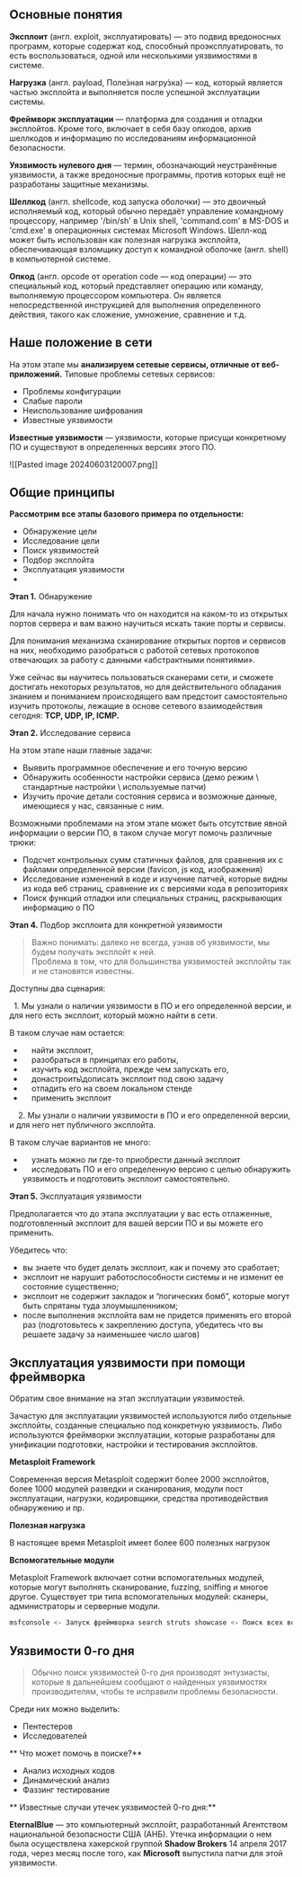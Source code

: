 ## **Основные понятия**

**Эксплоит** (англ. exploit, эксплуатировать) — это подвид вредоносных программ, которые содержат код, способный проэксплуатировать, то есть воспользоваться, одной или несколькими уязвимостями в системе.

**Нагрузка** (англ. payload, Поле́зная нагру́зка) — код, который является частью эксплойта и выполняется после успешной эксплуатации системы.

**Фреймворк эксплуатации** — платформа для создания и отладки эксплойтов. Кроме того, включает в себя базу опкодов, архив шеллкодов и информацию по исследованиям информационной безопасности.

**Уязвимость нулевого дня** — термин, обозначающий неустранённые уязвимости, а также вредоносные программы, против которых ещё не разработаны защитные механизмы.

**Шеллкод** (англ. shellcode, код запуска оболочки) — это двоичный исполняемый код, который обычно передаёт управление командному процессору, например '/bin/sh' в Unix shell, 'command.com' в MS-DOS и 'cmd.exe' в операционных системах Microsoft Windows. Шелл-код может быть использован как полезная нагрузка эксплойта, обеспечивающая взломщику доступ к командной оболочке (англ. shell) в компьютерной системе.

**Опкод** (англ. opcode от operation code — код операции) — это специальный код, который представляет операцию или команду, выполняемую процессором компьютера. Он является непосредственной инструкцией для выполнения определенного действия, такого как сложение, умножение, сравнение и т.д.

## Наше положение в сети

На этом этапе мы **анализируем сетевые сервисы, отличные от веб-приложений.** Типовые проблемы сетевых сервисов:

- Проблемы конфигурации
- Слабые пароли
- Неиспользование шифрования
- Известные уязвимости

**Известные уязвимости** — уязвимости, которые присущи конкретному ПО и существуют в определенных версиях этого ПО.

![[Pasted image 20240603120007.png]]

## Общие принципы

**Рассмотрим все этапы базового примера по отдельности:**

- Обнаружение цели
- Исследование цели
- Поиск уязвимостей
- Подбор эксплойта
- Эксплуатация уязвимости
- 
**Этап 1.** Обнаружение

Для начала нужно понимать что он находится на каком-то из открытых портов сервера и вам важно научиться искать такие порты и сервисы.

Для понимания механизма сканирование открытых портов и сервисов на них, необходимо разобраться с работой сетевых протоколов отвечающих за работу с данными «абстрактными понятиями».

Уже сейчас вы научитесь пользоваться сканерами сети, и сможете достигать некоторых результатов, но для действительного обладания знанием и пониманием происходящего вам предстоит самостоятельно изучить протоколы, лежащие в основе сетевого взаимодействия сегодня: **TCP, UDP, IP, ICMP.**

**Этап 2.** Исследование сервиса

На этом этапе наши главные задачи:

- Выявить программное обеспечение и его точную версию
- Обнаружить особенности настройки сервиса (демо режим \ стандартные настройки \ используемые патчи)
- Изучить прочие детали состояния сервиса и возможные данные, имеющиеся у нас, связанные с ним.

Возможными проблемами на этом этапе может быть отсутствие явной информации о версии ПО, в таком случае могут помочь различные трюки:

- Подсчет контрольных сумм статичных файлов, для сравнения их с файлами определенной версии (favicon, js код, изображения)
- Исследование изменений в коде и изучение патчей, которые видны из кода веб страниц, сравнение их с версиями кода в репозиториях
- Поиск функций отладки или специальных страниц, раскрывающих информацию о ПО

**Этап 4.** Подбор эксплоита для конкретной уязвимости

> Важно понимать: далеко не всегда, узнав об уязвимости, мы будем получать эксплойт к ней.  
> Проблема в том, что для большинства уязвимостей эксплойты так и не становятся известны.

Доступны два сценария:

  1. Мы узнали о наличии уязвимости в ПО и его определенной версии, и для него есть эксплоит, который можно найти в сети.

В таком случае нам остается:

-     найти эксплоит,
-     разобраться в принципах его работы,
-     изучить код эксплойта, прежде чем запускать его,
-     донастроить\дописать эксплоит под свою задачу
-     отладить его на своем локальном стенде
-     применить эксплоит

    2. Мы узнали о наличии уязвимости в ПО и его определенной версии, и для него нет публичного эксплойта.

В таком случае вариантов не много:

-     узнать можно ли где-то приобрести данный эксплоит
-     исследовать ПО и его определенную версию с целью обнаружить уязвимость и подготовить эксплоит самостоятельно.

**Этап 5.** Эксплуатация уязвимости

Предполагается что до этапа эксплуатации у вас есть отлаженные, подготовленный эксплоит для вашей версии ПО и вы можете его применить.

Убедитесь что:

- вы знаете что будет делать эксплоит, как и почему это сработает;
- эксплоит не нарушит работоспособности системы и не изменит ее состояние существенно;
- эксплоит не содержит закладок и “логических бомб”, которые могут быть спрятаны туда злоумышленником;
- после выполнения эксплойта вам не придется применять его второй раз (подготовьтесь к закреплению доступа, убедитесь что вы решаете задачу за наименьшее число шагов)
## Эксплуатация уязвимости при помощи фреймворка

Обратим свое внимание на этап эксплуатации уязвимостей.

Зачастую для эксплуатации уязвимостей используются либо отдельные эксплойты, созданные специально под конкретную уязвимость. Либо используются фреймворки эксплуатации, которые разработаны для унификации подготовки, настройки и тестирования эксплойтов.

**Metasploit Framework**

Современная версия Metasploit содержит более 2000 эксплойтов, более 1000 модулей разведки и сканирования, модули пост эксплуатации, нагрузки, кодировщики, средства противодействия обнаружению и пр.

**Полезная нагрузка**

В настоящее время Metasploit имеет более 600 полезных нагрузок

**Вспомогательные модули**

Metasploit Framework включает сотни вспомогательных модулей, которые могут выполнять сканирование, fuzzing, sniffing и многое другое. Существует три типа вспомогательных модулей: сканеры, администраторы и серверные модули.

```bash
msfconsole <- Запуск фреймворка search struts showcase <- Поиск всех возможных эксплойтов с содержимым строки “struts showcase” use exploit/multi/http/struts2_code_exec_showcase <- Выбор эксплойта для работы последующей настройки info <- Изучение информации об эксплойте options <- Демонстрация опций для настройки эксплойта set RHOSTS localhost <- Настройка узла для применения эксплойта set RPORT 1337 <- Настройка порта для применения эксплойта set TARGETURI /integration/saveGangster.action <- Настройка места нахождения уязвимого плагина на сайте set PAYLOAD cmd/unix/generic <- Настройка “нагрузки” исполняемой после применения эксплойта set CMD 'cat /flag' <- Настройка опций нагрузки (Указание команды, которую необходимо выполнить) check <- Использование “чекера” для проверки корректности настроенного эксплойта exploit <- Эксплуатация уязвимости
```

## Уязвимости 0-го дня

> Обычно поиск уязвимостей 0-го дня производят энтузиасты, которые в дальнейшем сообщают о найденных уязвимостях производителям, чтобы те исправили проблемы безопасности.

Среди них можно выделить:

- Пентестеров
- Исследователей

** Что может помочь в поиске?**

- Анализ исходных кодов
- Динамический анализ
- Фаззинг тестирование

** Известные случаи утечек уязвимостей 0-го дня:**

**EternalBlue** — это компьютерный эксплойт, разработанный Агентством национальной безопасности США (АНБ). Утечка информации о нем была осуществлена хакерской группой **Shadow Brokers** 14 апреля 2017 года, через месяц после того, как **Microsoft** выпустила патчи для этой уязвимости.

